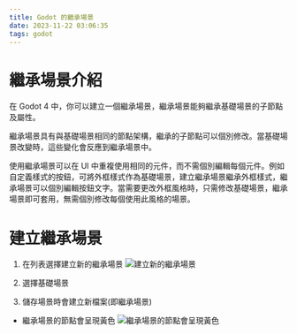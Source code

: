 ```yaml
---
title: Godot 的繼承場景
date: 2023-11-22 03:06:35
tags: godot
---
```


# 繼承場景介紹

在 Godot 4 中，你可以建立一個繼承場景，繼承場景能夠繼承基礎場景的子節點及屬性。

繼承場景具有與基礎場景相同的節點架構，繼承的子節點可以個別修改。當基礎場景改變時，這些變化會反應到繼承場景中。

使用繼承場景可以在 UI 中重複使用相同的元件，而不需個別編輯每個元件。例如自定義樣式的按鈕，可將外框樣式作為基礎場景，建立繼承場景繼承外框樣式，繼承場景可以個別編輯按鈕文字。當需要更改外框風格時，只需修改基礎場景，繼承場景即可套用，無需個別修改每個使用此風格的場景。

# 建立繼承場景

1. 在列表選擇建立新的繼承場景
![建立新的繼承場景](1.png)

2. 選擇基礎場景

3. 儲存場景時會建立新檔案(即繼承場景)

* 繼承場景的節點會呈現黃色
![繼承場景的節點會呈現黃色](2.png)
